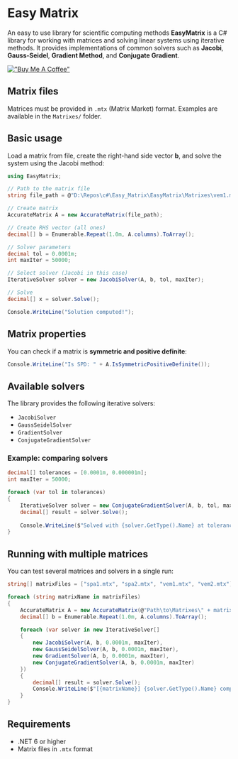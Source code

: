 # Easy Matrix 

An easy to use library for scientific computing methods 
**EasyMatrix** is a C# library for working with matrices and solving linear systems using iterative methods.
It provides implementations of common solvers such as **Jacobi**, **Gauss-Seidel**, **Gradient Method**, and **Conjugate Gradient**.

[!["Buy Me A Coffee"](https://www.buymeacoffee.com/assets/img/custom_images/orange_img.png)]()


## Matrix files

Matrices must be provided in `.mtx` (Matrix Market) format.
Examples are available in the `Matrixes/` folder.


## Basic usage

Load a matrix from file, create the right-hand side vector **b**,
and solve the system using the Jacobi method:

```csharp
using EasyMatrix;

// Path to the matrix file
string file_path = @"D:\Repos\c#\Easy_Matrix\EasyMatrix\Matrixes\vem1.mtx";

// Create matrix
AccurateMatrix A = new AccurateMatrix(file_path);

// Create RHS vector (all ones)
decimal[] b = Enumerable.Repeat(1.0m, A.columns).ToArray();

// Solver parameters
decimal tol = 0.0001m;
int maxIter = 50000;

// Select solver (Jacobi in this case)
IterativeSolver solver = new JacobiSolver(A, b, tol, maxIter);

// Solve
decimal[] x = solver.Solve();

Console.WriteLine("Solution computed!");
```


## Matrix properties

You can check if a matrix is **symmetric and positive definite**:

```csharp
Console.WriteLine("Is SPD: " + A.IsSymmetricPositiveDefinite());
```


## Available solvers

The library provides the following iterative solvers:

* `JacobiSolver`
* `GaussSeidelSolver`
* `GradientSolver`
* `ConjugateGradientSolver`

### Example: comparing solvers

```csharp
decimal[] tolerances = [0.0001m, 0.000001m];
int maxIter = 50000;

foreach (var tol in tolerances)
{
    IterativeSolver solver = new ConjugateGradientSolver(A, b, tol, maxIter);
    decimal[] result = solver.Solve();
    
    Console.WriteLine($"Solved with {solver.GetType().Name} at tolerance {tol}");
}
```


## Running with multiple matrices

You can test several matrices and solvers in a single run:

```csharp
string[] matrixFiles = ["spa1.mtx", "spa2.mtx", "vem1.mtx", "vem2.mtx"];

foreach (string matrixName in matrixFiles)
{
    AccurateMatrix A = new AccurateMatrix(@"Path\to\Matrixes\" + matrixName);
    decimal[] b = Enumerable.Repeat(1.0m, A.columns).ToArray();

    foreach (var solver in new IterativeSolver[]
    {
        new JacobiSolver(A, b, 0.0001m, maxIter),
        new GaussSeidelSolver(A, b, 0.0001m, maxIter),
        new GradientSolver(A, b, 0.0001m, maxIter),
        new ConjugateGradientSolver(A, b, 0.0001m, maxIter)
    })
    {
        decimal[] result = solver.Solve();
        Console.WriteLine($"[{matrixName}] {solver.GetType().Name} completed!");
    }
}
```


## Requirements

* .NET 6 or higher
* Matrix files in `.mtx` format


